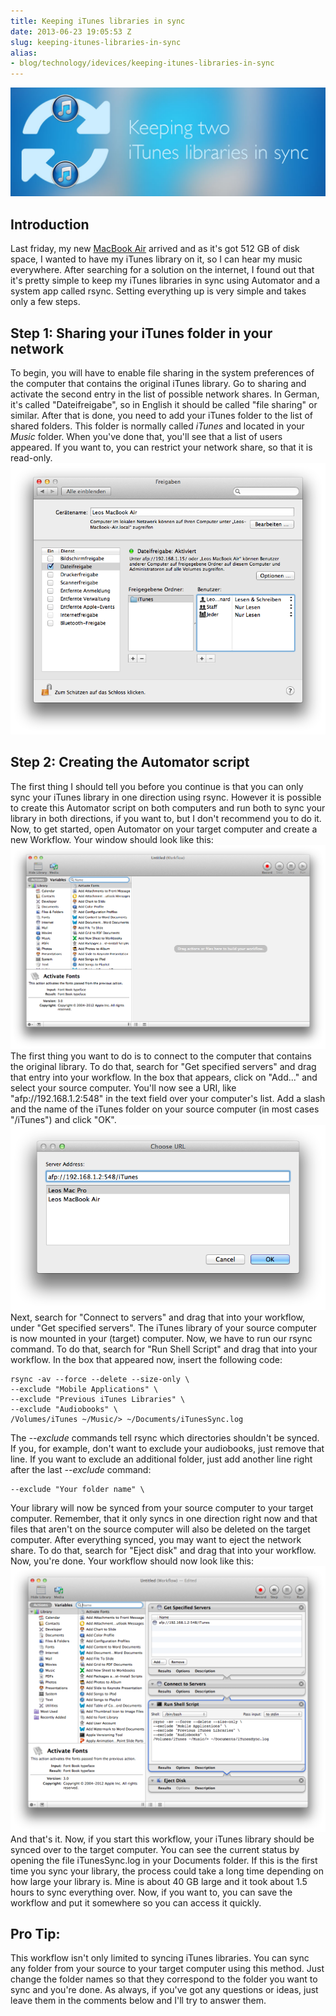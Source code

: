 ```yaml
---
title: Keeping iTunes libraries in sync
date: 2013-06-23 19:05:53 Z
slug: keeping-itunes-libraries-in-sync
alias:
- blog/technology/idevices/keeping-itunes-libraries-in-sync
---
```


[![itunes-sync-banner](/uploads/2013/06/itunes-sync-banner.jpg)](/uploads/2013/06/itunes-sync-banner.jpg)

## Introduction

Last friday, my new [MacBook Air](http://leolabs.org/blog/haswell-macbook-air/ "Testing the 13″ Haswell MacBook Air") arrived and as it's got 512 GB of disk space, I wanted to have my iTunes library on it, so I can hear my music everywhere. After searching for a solution on the internet, I found out that it's pretty simple to keep my iTunes libraries in sync using Automator and a system app called rsync. Setting everything up is very simple and takes only a few steps.

## Step 1: Sharing your iTunes folder in your network

To begin, you will have to enable file sharing in the system preferences of the computer that contains the original iTunes library. Go to sharing and activate the second entry in the list of possible network shares. In German, it's called "Dateifreigabe", so in English it should be called "file sharing" or similar. After that is done, you need to add your iTunes folder to the list of shared folders. This folder is normally called _iTunes_ and located in your _Music_ folder. When you've done that, you'll see that a list of users appeared. If you want to, you can restrict your network share, so that it is read-only. [![Bildschirmfoto 2013-06-23 um 11.19.09](/uploads/2013/06/Bildschirmfoto-2013-06-23-um-11.19.09.png)](/uploads/2013/06/Bildschirmfoto-2013-06-23-um-11.19.09.png)

## Step 2: Creating the Automator script

The first thing I should tell you before you continue is that you can only sync your iTunes library in one direction using rsync. However it is possible to create this Automator script on both computers and run both to sync your library in both directions, if you want to, but I don't recommend you to do it. Now, to get started, open Automator on your target computer and create a new Workflow. Your window should look like this: [![Bildschirmfoto 2013-06-23 um 11.47.00](/uploads/2013/06/Bildschirmfoto-2013-06-23-um-11.47.00.png)](/uploads/2013/06/Bildschirmfoto-2013-06-23-um-11.47.00.png) The first thing you want to do is to connect to the computer that contains the original library. To do that, search for "Get specified servers" and drag that entry into your workflow. In the box that appears, click on "Add..." and select your source computer. You'll now see a URI, like "afp://192.168.1.2:548" in the text field over your computer's list. Add a slash and the name of the iTunes folder on your source computer (in most cases "/iTunes") and click "OK". [![Bildschirmfoto 2013-06-23 um 11.52.30](/uploads/2013/06/Bildschirmfoto-2013-06-23-um-11.52.30.png)](/uploads/2013/06/Bildschirmfoto-2013-06-23-um-11.52.30.png) Next, search for "Connect to servers" and drag that into your workflow, under "Get specified servers". The iTunes library of your source computer is now mounted in your (target) computer. Now, we have to run our rsync command. To do that, search for "Run Shell Script" and drag that into your workflow. In the box that appeared now, insert the following code:
```
rsync -av --force --delete --size-only \
--exclude "Mobile Applications" \
--exclude "Previous iTunes Libraries" \
--exclude "Audiobooks" \
/Volumes/iTunes ~/Music/> ~/Documents/iTunesSync.log
```
The _--exclude_ commands tell rsync which directories shouldn't be synced. If you, for example, don't want to exclude your audiobooks, just remove that line. If you want to exclude an additional folder, just add another line right after the last _--exclude_ command:
```
--exclude "Your folder name" \
```
Your library will now be synced from your source computer to your target computer. Remember, that it only syncs in one direction right now and that files that aren't on the source computer will also be deleted on the target computer. After everything synced, you may want to eject the network share. To do that, search for "Eject disk" and drag that into your workflow. Now, you're done. Your workflow should now look like this: [![Bildschirmfoto 2013-06-23 um 12.05.42](/uploads/2013/06/Bildschirmfoto-2013-06-23-um-12.05.42.png)](/uploads/2013/06/Bildschirmfoto-2013-06-23-um-12.05.42.png) And that's it. Now, if you start this workflow, your iTunes library should be synced over to the target computer. You can see the current status by opening the file iTunesSync.log in your Documents folder. If this is the first time you sync your library, the process could take a long time depending on how large your library is. Mine is about 40 GB large and it took about 1.5 hours to sync everything over. Now, if you want to, you can save the workflow and put it somewhere so you can access it quickly.

## Pro Tip:

This workflow isn't only limited to syncing iTunes libraries. You can sync any folder from your source to your target computer using this method. Just change the folder names so that they correspond to the folder you want to sync and you're done. As always, if you've got any questions or ideas, just leave them in the comments below and I'll try to answer them.